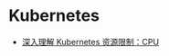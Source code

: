 # Kubernetes

+ [深入理解 Kubernetes 资源限制：CPU](https://icloudnative.io/posts/understanding-resource-limits-in-kubernetes-cpu-time/)

